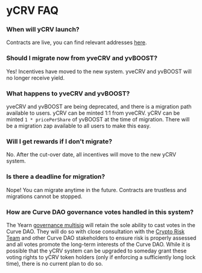 # yCRV FAQ

### When will yCRV launch?

Contracts are live, you can find relevant addresses [here](https://docs.yearn.fi/getting-started/products/ylockers/ycrv/overview#addresses).

### Should I migrate now from yveCRV and yvBOOST?

Yes! Incentives have moved to the new system. yveCRV and yvBOOST will no longer receive yield.

### What happens to yveCRV and yvBOOST?

yveCRV and yvBOOST are being deprecated, and there is a migration path available to users. yCRV can be minted 1:1 from yveCRV. yCRV can be minted `1 * pricePerShare` of yvBOOST at the time of migration. There will be a migration zap available to all users to make this easy.

### Will I get rewards if I don't migrate?

No. After the cut-over date, all incentives will move to the new yCRV system.

### Is there a deadline for migration?

Nope! You can migrate anytime in the future. Contracts are trustless and migrations cannot be stopped.

### How are Curve DAO governance votes handled in this system?

The Yearn [governance multisig](https://etherscan.io/address/0xfeb4acf3df3cdea7399794d0869ef76a6efaff52) will retain the sole ability to cast votes in the Curve DAO. They will do so with close consultation with the [Crypto Risk Team](https://twitter.com/cryptorisksteam) and other Curve DAO stakeholders to ensure risk is properly assessed and all votes promote the long-term interests of the Curve DAO. While it is possible that the yCRV system can be upgraded to someday grant these voting rights to yCRV token holders (only if enforcing a sufficiently long lock time), there is no current plan to do so.
